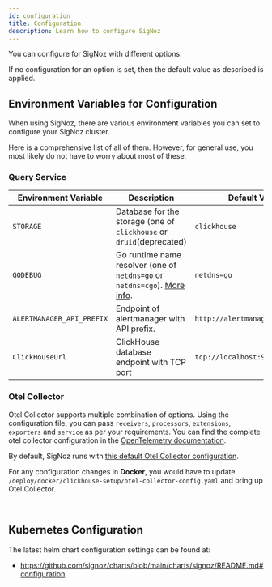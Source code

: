 ```yaml
---
id: configuration
title: Configuration
description: Learn how to configure SigNoz
---
```


You can configure for SigNoz with different options.

If no configuration for an option is set, then the default value as described is applied.

## Environment Variables for Configuration

When using SigNoz, there are various environment variables you can set to configure your SigNoz cluster.

Here is a comprehensive list of all of them. However, for general use, you most likely do not have to worry about most of these.

### Query Service

<APITable>

| Environment Variable | Description | Default Value |
| -------- | ----------- | ------------- |
| `STORAGE` | Database for the storage (one of `clickhouse` or `druid`(deprecated) | `clickhouse` |
| `GODEBUG` | Go runtime name resolver (one of `netdns=go` or `netdns=cgo`). [More info](https://pkg.go.dev/net#hdr-Name_Resolution). | `netdns=go` |
| `ALERTMANAGER_API_PREFIX` | Endpoint of alertmanager with API prefix. | `http://alertmanager:9093/api/` |
| `ClickHouseUrl`| ClickHouse database endpoint with TCP port | `tcp://localhost:9000` |

</APITable>

### Otel Collector

Otel Collector supports multiple combination of options.
Using the configuration file, you can pass `receivers`, `processors`, `extensions`, `exporters` and `service` as per your requirements.
You can find the complete otel collector configuration in the [OpenTelemetry documentation](https://opentelemetry.io/docs/collector/configuration/).

By default, SigNoz runs with [this default Otel Collector configuration](https://github.com/SigNoz/signoz/blob/main/deploy/docker/clickhouse-setup/otel-collector-config.yaml).

For any configuration changes in **Docker**, you would have to update `/deploy/docker/clickhouse-setup/otel-collector-config.yaml` and bring up Otel Collector.

<p>&nbsp;</p>

## Kubernetes Configuration

The latest helm chart configuration settings can be found at:
- https://github.com/signoz/charts/blob/main/charts/signoz/README.md#configuration
